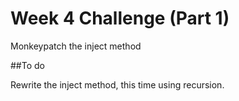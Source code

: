 Week 4 Challenge (Part 1)
========================
Monkeypatch the inject method

##To do 

Rewrite the inject method, this time using recursion. 
